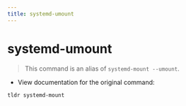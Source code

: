 ```yaml
---
title: systemd-umount
---
```

# systemd-umount

> This command is an alias of `systemd-mount --umount`.

- View documentation for the original command:

`tldr systemd-mount`
